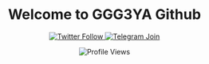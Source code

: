 <h1 align="center">Welcome to GGG3YA Github</h1>

<p align="center">
  <a href="https://twitter.com/0x000123">
    <img src="https://img.shields.io/badge/Follow-%400x000123-1DA1F2?style=for-the-badge&logo=twitter&logoColor=white" alt="Twitter Follow">
  </a>
  <a href="https://t.me/alphasearcher">
    <img src="https://img.shields.io/badge/Join-%40ALPHA-0088CC?style=for-the-badge&logo=telegram&logoColor=white" alt="Telegram Join">
  </a>
</p>

<p align="center">
  <img
src="https://komarev.com/ghpvc/?username=GGG3YA&color=green&style=flat-square"
alt="Profile Views">
</p>
